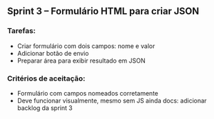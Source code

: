 ## Sprint 3 – Formulário HTML para criar JSON

### Tarefas:
- Criar formulário com dois campos: nome e valor
- Adicionar botão de envio
- Preparar área para exibir resultado em JSON

### Critérios de aceitação:
- Formulário com campos nomeados corretamente
- Deve funcionar visualmente, mesmo sem JS ainda
docs: adicionar backlog da sprint 3

